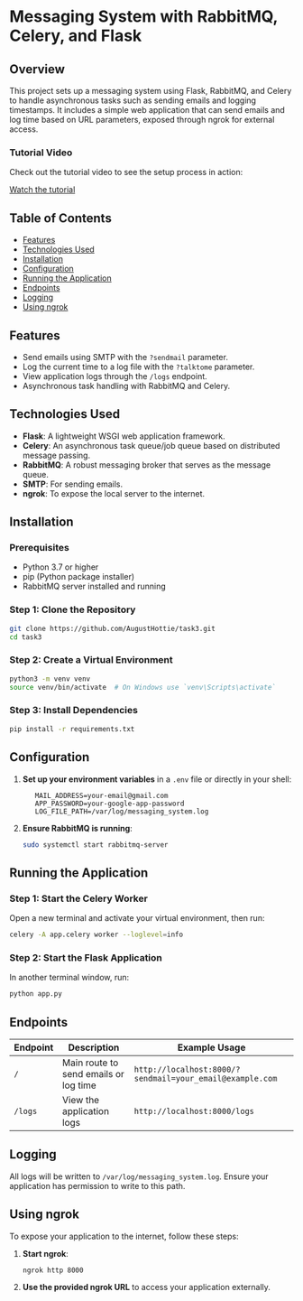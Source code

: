 # Messaging System with RabbitMQ, Celery, and Flask

## Overview

This project sets up a messaging system using Flask, RabbitMQ, and Celery to handle asynchronous tasks such as sending emails and logging timestamps. It includes a simple web application that can send emails and log time based on URL parameters, exposed through ngrok for external access.

### Tutorial Video

Check out the tutorial video to see the setup process in action:

[Watch the tutorial](https://youtu.be/TVK24gbf0q4)

## Table of Contents

- [Features](#features)
- [Technologies Used](#technologies-used)
- [Installation](#installation)
- [Configuration](#configuration)
- [Running the Application](#running-the-application)
- [Endpoints](#endpoints)
- [Logging](#logging)
- [Using ngrok](#using-ngrok)

## Features

- Send emails using SMTP with the `?sendmail` parameter.
- Log the current time to a log file with the `?talktome` parameter.
- View application logs through the `/logs` endpoint.
- Asynchronous task handling with RabbitMQ and Celery.

## Technologies Used

- **Flask**: A lightweight WSGI web application framework.
- **Celery**: An asynchronous task queue/job queue based on distributed message passing.
- **RabbitMQ**: A robust messaging broker that serves as the message queue.
- **SMTP**: For sending emails.
- **ngrok**: To expose the local server to the internet.

## Installation

### Prerequisites

- Python 3.7 or higher
- pip (Python package installer)
- RabbitMQ server installed and running

### Step 1: Clone the Repository

```bash
git clone https://github.com/AugustHottie/task3.git
cd task3
```

### Step 2: Create a Virtual Environment

```bash
python3 -m venv venv
source venv/bin/activate  # On Windows use `venv\Scripts\activate`
```

### Step 3: Install Dependencies

```bash
pip install -r requirements.txt
```

## Configuration

1. **Set up your environment variables** in a `.env` file or directly in your shell:

   ```plaintext
      MAIL_ADDRESS=your-email@gmail.com
      APP_PASSWORD=your-google-app-password
      LOG_FILE_PATH=/var/log/messaging_system.log
   ```

2. **Ensure RabbitMQ is running**:
   ```bash
   sudo systemctl start rabbitmq-server
   ```

## Running the Application

### Step 1: Start the Celery Worker

Open a new terminal and activate your virtual environment, then run:

```bash
celery -A app.celery worker --loglevel=info
```

### Step 2: Start the Flask Application

In another terminal window, run:

```bash
python app.py
```

## Endpoints

| Endpoint            | Description                                 | Example Usage                     |
|---------------------|---------------------------------------------|------------------------------------|
| `/`                 | Main route to send emails or log time       | `http://localhost:8000/?sendmail=your_email@example.com` |
| `/logs`             | View the application logs                    | `http://localhost:8000/logs`     |

## Logging

All logs will be written to `/var/log/messaging_system.log`. Ensure your application has permission to write to this path.

## Using ngrok

To expose your application to the internet, follow these steps:

1. **Start ngrok**:
   ```bash
   ngrok http 8000
   ```

2. **Use the provided ngrok URL** to access your application externally.
